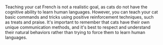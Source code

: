 Teaching your cat French is not a realistic goal, as cats do not have the cognitive ability to learn human languages. However, you can teach your cat basic commands and tricks using positive reinforcement techniques, such as treats and praise. It's important to remember that cats have their own unique communication methods, and it's best to respect and understand their natural behaviors rather than trying to force them to learn human languages.